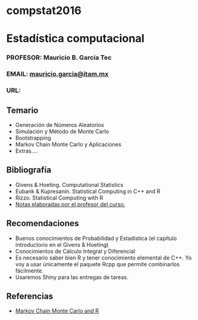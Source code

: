 # compstat2016
# Estadística computacional
### PROFESOR: Mauricio B. García Tec
### EMAIL: mauricio.garcia@itam.mx
### URL: 

## Temario
* Generación de Números Aleatorios
* Simulación y Método de Monte Carlo
* Bootstrapping
* Markov Chain Monte Carlo y Aplicaciones
* Extras….

## Bibliografía
* Givens & Hoeting. Computational Statistics
* Eubank & Kupresanin. Statistical Computing in C++ and R
* Rizzo. Statistical Computing with R
* [Notas elaboradas por el profesor del curso.](https://drive.google.com/a/ci.itam.mx/folderview?id=0B7Tg1xWzgPFafnU4bUstR3VxOWNCNXc1dEdDd1MzLWkyeS1vTjBjOHkwMElLNTVyNEQxSjQ&usp=sharing​)

## Recomendaciones
* Buenos conocimientos de Probabilidad y Estadística (el capítulo introductorio en el Givens & Hoeting)
* Conocimientos de Cálculo Integral y Diferencial
* Es necesario saber bien R y tener conocimiento elemental de C++. Yo voy a usar únicamente el paquete Rcpp que permite combinarlos fácilmente.
* Usaremos Shiny para las entregas de tareas.


## Referencias
* [Markov Chain Monte Carlo and R](http://nicercode.github.io/guides/mcmc/)
